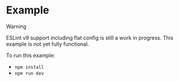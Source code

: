 # Example

> [!WARNING]
> ESLint v9 support including flat config is still a work in progress. This example is not yet fully functional.

To run this example:

- `npm install`
- `npm run dev`
